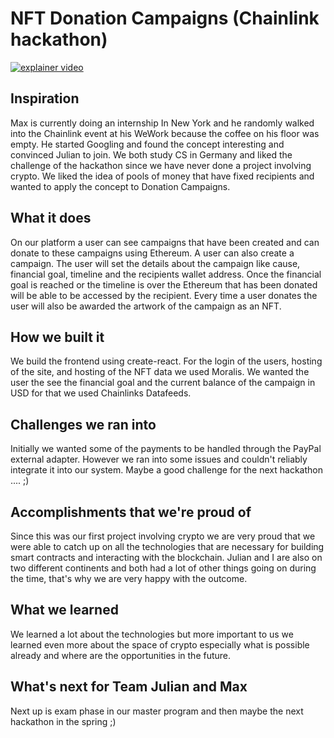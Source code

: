 # NFT Donation Campaigns (Chainlink hackathon)



[![explainer video](https://i.imgur.com/5NdBVKH.png)](https://www.youtube.com/watch?v=xBVcpbXg4pE)

## Inspiration
Max is currently doing an internship In New York and he randomly walked into the Chainlink event at his WeWork because the coffee on his floor was empty. He started Googling and found the concept interesting and convinced Julian to join. We both study CS in Germany and liked the challenge of the hackathon since we have never done a project involving crypto. We liked the idea of pools of money that have fixed recipients and wanted to apply the concept to Donation Campaigns. 

## What it does
On our platform a user can see campaigns that have been created and can donate to these campaigns using Ethereum. A user can also create a campaign. The user will set the details about the campaign like cause, financial goal, timeline and the recipients wallet address. Once the financial goal is reached or the timeline is over the Ethereum that has been donated will be able to be accessed by the recipient. Every time a user donates the user will also be awarded the artwork of the campaign as an NFT. 

## How we built it
We build the frontend using create-react. For the login of the users, hosting of the site, and hosting of the NFT data we used Moralis. We wanted the user the see the financial goal and the current balance of the campaign in USD for that we used Chainlinks Datafeeds. 

## Challenges we ran into
Initially we wanted some of the payments to be handled through the PayPal external adapter. However we ran into some issues and couldn't reliably integrate it into our system. Maybe a good challenge for the next hackathon .... ;)

## Accomplishments that we're proud of
Since this was our first project involving crypto we are very proud that we were able to catch up on all the technologies that are necessary for building smart contracts and interacting with the blockchain. Julian and I are also on two different continents and both had a lot of other things going on during the time, that's why we are very happy with the outcome.  

## What we learned
We learned a lot about the technologies but more important to us we learned even more about the space of crypto especially what is possible already and where are the opportunities in the future.

## What's next for Team Julian and Max 
Next up is exam phase in our master program and then maybe the next hackathon in the spring  ;)

